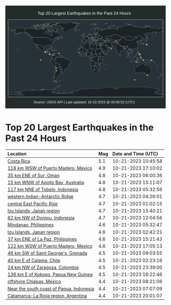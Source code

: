 ![Map](./map.png)

# Top 20 Largest Earthquakes in the Past 24 Hours

| Location | Mag | Date and Time (UTC) |
|:---|:---|:---|
| [Costa Rica](https://earthquake.usgs.gov/earthquakes/eventpage/us6000lh55) | 5.1 | 10-21-2023 10:45:58 |
| [118 km WSW of Puerto Madero, Mexico](https://earthquake.usgs.gov/earthquakes/eventpage/us6000lh6m) | 4.9 | 10-21-2023 17:10:02 |
| [35 km ENE of Sur, Oman](https://earthquake.usgs.gov/earthquakes/eventpage/us6000lh3y) | 4.8 | 10-21-2023 06:00:36 |
| [15 km WNW of Apollo Bay, Australia](https://earthquake.usgs.gov/earthquakes/eventpage/us6000lh60) | 4.8 | 10-21-2023 15:11:07 |
| [117 km NNE of Tobelo, Indonesia](https://earthquake.usgs.gov/earthquakes/eventpage/us6000lh3p) | 4.8 | 10-21-2023 05:32:56 |
| [western Indian-Antarctic Ridge](https://earthquake.usgs.gov/earthquakes/eventpage/us6000lh31) | 4.7 | 10-21-2023 04:26:01 |
| [central East Pacific Rise](https://earthquake.usgs.gov/earthquakes/eventpage/us6000lh28) | 4.7 | 10-21-2023 01:02:15 |
| [Izu Islands, Japan region](https://earthquake.usgs.gov/earthquakes/eventpage/us6000lh68) | 4.7 | 10-21-2023 15:40:21 |
| [62 km NW of Dompu, Indonesia](https://earthquake.usgs.gov/earthquakes/eventpage/us6000lh5c) | 4.7 | 10-21-2023 12:04:56 |
| [Mindanao, Philippines](https://earthquake.usgs.gov/earthquakes/eventpage/us6000lh3r) | 4.6 | 10-21-2023 05:32:47 |
| [Izu Islands, Japan region](https://earthquake.usgs.gov/earthquakes/eventpage/us6000lh2u) | 4.6 | 10-21-2023 02:42:21 |
| [37 km ENE of La Paz, Philippines](https://earthquake.usgs.gov/earthquakes/eventpage/us6000lh6a) | 4.6 | 10-21-2023 15:21:43 |
| [122 km WSW of Puerto Madero, Mexico](https://earthquake.usgs.gov/earthquakes/eventpage/us6000lh6l) | 4.6 | 10-21-2023 17:05:13 |
| [46 km SW of Saint George's, Grenada](https://earthquake.usgs.gov/earthquakes/eventpage/us6000lh4p) | 4.5 | 10-21-2023 09:03:55 |
| [40 km E of Calama, Chile](https://earthquake.usgs.gov/earthquakes/eventpage/us6000lh2f) | 4.5 | 10-21-2023 02:23:16 |
| [24 km NW of Zaragoza, Colombia](https://earthquake.usgs.gov/earthquakes/eventpage/us6000lh80) | 4.5 | 10-21-2023 23:39:00 |
| [136 km E of Kokopo, Papua New Guinea](https://earthquake.usgs.gov/earthquakes/eventpage/us6000lh6e) | 4.5 | 10-21-2023 16:22:46 |
| [offshore Chiapas, Mexico](https://earthquake.usgs.gov/earthquakes/eventpage/us6000lh4d) | 4.4 | 10-21-2023 08:21:06 |
| [Near the south coast of Papua, Indonesia](https://earthquake.usgs.gov/earthquakes/eventpage/us6000lh44) | 4.4 | 10-21-2023 07:07:09 |
| [Catamarca-La Rioja region, Argentina](https://earthquake.usgs.gov/earthquakes/eventpage/us6000lh77) | 4.4 | 10-21-2023 20:01:07 |
